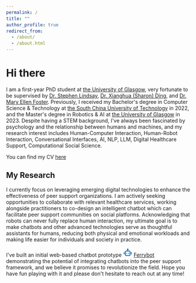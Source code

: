```yaml
---
permalink: /
title: ""
author_profile: true
redirect_from: 
  - /about/
  - /about.html
---
```

Hi there
======
I am a first-year PhD student at [the University of Glasgow](https://www.gla.ac.uk/), very fortunate to be supervised by 
[Dr. Stephen Lindsay](https://www.gla.ac.uk/schools/computing/staff/stephenlindsay/), [Dr. Xianghua (Sharon) Ding](https://www.gla.ac.uk/schools/computing/staff/xianghuading/), and [Dr. Mary Ellen Foster](https://www.gla.ac.uk/schools/computing/staff/maryellenfoster/). Previously, I received my Bachelor's degree in Computer Science & Technology at [the South China University of Technology](https://www.scut.edu.cn/en/) in 2022, and the Master's degree in Robotics & AI at [the University of Glasgow](https://www.gla.ac.uk/) in 2023. Despite having a STEM background, I've always been fascinated by psychology and the relationship between humans and machines, and my research interest includes Human-Computer Interaction, Human-Robot Interaction, Conversational Interfaces, AI, NLP, LLM, Digital Healthcare Support, Computational Social Science.

You can find my CV <a href="../assets/CV.pdf" target="_blank">here</a>

My Research
------
I currently focus on leveraging emerging digital technologies to enhance the effectiveness of peer support organizations. I am actively seeking opportunities to collaborate with relevant healthcare services, working alongside practitioners to co-design an intelligent chatbot which can facilitate peer support communities on social platforms. Acknowledging that robots can never fully replace human interaction, my ultimate goal is to make chatbots and other advanced technologies serve as thoughtful assistants for humans, reducing both physical and emotional workloads and making life easier for individuals and society in practice.

I've built an initial web-based chatbot prototype <img src="/images/robot.png" alt="ferrybot" title="ferrybot" style="width:25px; height:auto;" />
 [Ferrybot](https://ferrybot.eu.pythonanywhere.com/) demonstrating the potential of integrating chatbots into the peer support framework, and we believe it promises to revolutionize the field. Hope you have fun playing with it and please don't hesitate to reach out at any time!
